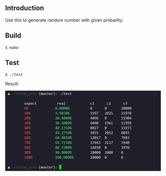 
## Introduction
Use this to generate random number with given probaility.

## Build

```
$ make
```

## Test

```
$ ./test
```
Result:

![test result](./assets/test.jpg)



